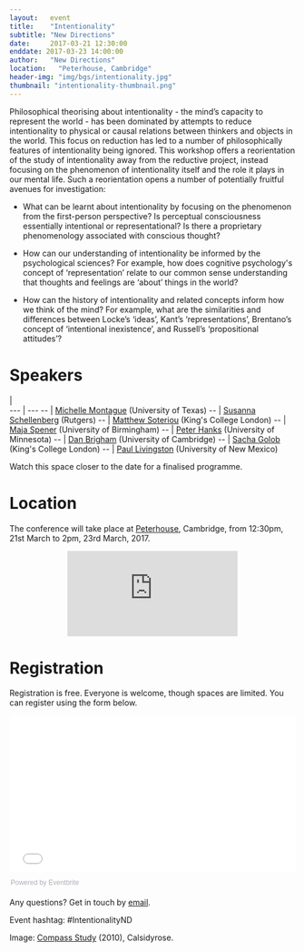 ```yaml
---
layout:   event
title:    "Intentionality"
subtitle: "New Directions"
date:     2017-03-21 12:30:00
enddate: 2017-03-23 14:00:00
author:   "New Directions"
location:	"Peterhouse, Cambridge"
header-img: "img/bgs/intentionality.jpg"
thumbnail: "intentionality-thumbnail.png"
---
```


Philosophical theorising about intentionality - the mind’s capacity to represent the world - has been dominated by attempts to reduce intentionality to physical or causal relations between thinkers and objects in the world. This focus on reduction has led to a number of philosophically features of intentionality being ignored. This workshop offers a reorientation of the study of intentionality away from the reductive project, instead focusing on the phenomenon of intentionality itself and the role it plays in our mental life. Such a reorientation opens a number of potentially fruitful avenues for investigation:

- What can be learnt about intentionality by focusing on the phenomenon from the first-person perspective? Is perceptual consciousness essentially intentional or representational? Is there a proprietary phenomenology associated with conscious thought?

- How can our understanding of intentionality be informed by the psychological sciences? For example, how does cognitive psychology's concept of ‘representation’ relate to our common sense understanding that thoughts and feelings are ‘about’ things in the world?

- How can the history of intentionality and related concepts inform how we think of the mind? For example, what are the similarities and differences between Locke’s ‘ideas’, Kant’s ‘representations’, Brentano’s concept of ‘intentional inexistence’, and Russell’s ‘propositional attitudes’?

# Speakers

  |  
--- | ---
-- | <a href="https://liberalarts.utexas.edu/philosophy/faculty/mm67248" target="_blank">Michelle Montague</a> (University of Texas)
-- | <a href="http://www.susannaschellenberg.org/file/Home.html" target="_blank">Susanna Schellenberg</a> (Rutgers)
-- |  <a href="http://www.kcl.ac.uk/artshums/depts/philosophy/people/staff/academic/soteriou.aspx" target="_blank">Matthew Soteriou</a> (King's College London)
-- | <a href="http://www.birmingham.ac.uk/staff/profiles/philosophy/spener-maja.aspx" target="_blank">Maja Spener</a> (University of Birmingham)
-- | <a href="https://sites.google.com/a/umn.edu/peter-hanks/home" target="_blank">Peter Hanks</a> (University of Minnesota)
-- | <a href="https://cambridge.academia.edu/DanielBrigham" target="_blank">Dan Brigham</a> (University of Cambridge)
-- | <a href="http://www.kcl.ac.uk/artshums/depts/philosophy/people/staff/academic/golob/index.aspx" target="_blank">Sacha Golob</a> (King's College London)
-- | <a href="https://www.unm.edu/~pmliving/" target="_blank"> Paul Livingston</a> (University of New Mexico)

Watch this space closer to the date for a finalised programme.

# Location

The conference will take place at <a href="https://www.pet.cam.ac.uk" target="_blank">Peterhouse</a>, Cambridge, from 12:30pm, 21st March to 2pm, 23rd March, 2017.

<div style="text-align:center;"><iframe class="map" src="https://www.google.com/maps/embed?pb=!1m14!1m8!1m3!1d9781.358672381231!2d0.1189358!3d52.2008746!3m2!1i1024!2i768!4f13.1!3m3!1m2!1s0x0%3A0x257dc448e96f74dd!2sPeterhouse!5e0!3m2!1sen!2suk!4v1486402263606" frameborder="0" style="border:0" allowfullscreen></iframe></div>

# Registration

Registration is free. Everyone is welcome, though spaces are limited. You can register using the form below.

<div style="width:100%; text-align:left;"><iframe src="//eventbrite.co.uk/tickets-external?eid=31534093322&ref=etckt" frameborder="0" height="275" width="100%" vspace="0" hspace="0" marginheight="5" marginwidth="5" scrolling="auto" allowtransparency="true"></iframe><div style="font-family:Helvetica, Arial; font-size:12px; padding:10px 0 5px; margin:2px; width:100%; text-align:left;" ><a class="powered-by-eb" style="color: #ADB0B6; text-decoration: none;" target="_blank" href="http://www.eventbrite.co.uk/">Powered by Eventbrite</a></div></div>

<!-- Access

Access information about Peterhouse can be found <a href="http://www.disability.admin.cam.ac.uk/access-around-university/access-colleges/peterhouse" target="_blank">here</a>. Some core points:

- The Lecture Theatre and the Lubbock room (where the conference will be held): Both rooms have ramped access. The Lecture Theatre has four designated wheelchair spaces.
- Parking: Two disabled bays outside the Lecture Theatre, entered off Little St Mary's Lane.
- College grounds and buildings: Level Access?
- Accessible toilets?
- Assistance dogs welcome?
- Large print information on request?
- Lights around college grounds turn on automatically at dusk? Public areas generally well lit?
- Induction loops and noise?

If you have questions relating to access or other special considerations, contact POSITION?, NAME?, email? or phone?.

The New Directions community is dedicated to providing a harassment-free experience for everyone, regardless of gender, gender identity and expression, sexual orientation, disability, physical appearance, body size, race, or religion. We do not tolerate harassment of participants in any form. -->

Any questions? Get in touch by <a href="mailto:newdirectionsmindproject@gmail.com">email</a>.

Event hashtag: #IntentionalityND

<span class="caption text-muted">Image:
<a href="https://www.flickr.com/photos/calsidyrose/4925267732/" target="_blank">Compass Study</a> (2010),
Calsidyrose.</span>
